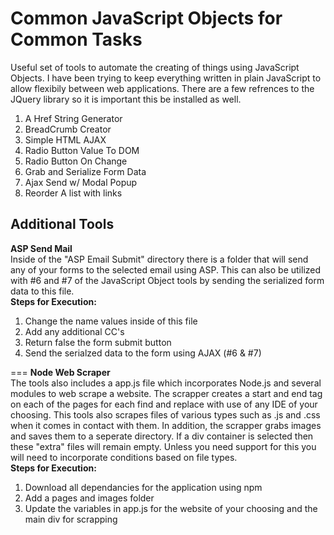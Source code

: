 # Common JavaScript Objects for Common Tasks 
Useful set of tools to automate the creating of things using JavaScript Objects.
I have been trying to keep everything written in plain JavaScript to allow flexibily between web applications. There are a few refrences to the JQuery library so it is important this be installed as well.

1. A Href String Generator  
2. BreadCrumb Creator
3. Simple HTML AJAX
4. Radio Button Value To DOM
5. Radio Button On Change
6. Grab and Serialize Form Data
7. Ajax Send w/ Modal Popup
8. Reorder A list with links

## Additional Tools
<b>ASP Send Mail</b><br/>
Inside of the "ASP Email Submit" directory there is a folder that will send any of your forms to the selected email using ASP. This can also be utilized with #6 and #7 of the JavaScript Object tools by sending the serialized form data to this file. <br/>
<b>Steps for Execution:</b><br/>
1. Change the name values inside of this file <br/>
2. Add any additional CC's <br/>
3. Return false the form submit button <br/>
4. Send the serialzed data to the form using AJAX (#6 & #7)

===
<b>Node Web Scraper</b> <br/>
The tools also includes a app.js file which incorporates Node.js and several modules to web scrape a website. The scrapper creates a start and end tag on each of the pages for each find and replace with use of any IDE of your choosing. This tools also scrapes files of various types such as .js and .css when it comes in contact with them. In addition, the scrapper grabs images and saves them to a seperate directory. If a div container is selected then these "extra" files will remain empty. Unless you need support for this you will need to incorporate conditions based on file types.<br/>
<b>Steps for Execution:</b> <br/>
1. Download all dependancies for the application using npm <br/>
2. Add a pages and images folder <br/>
3. Update the variables in app.js for the website of your choosing and the main div for scrapping

